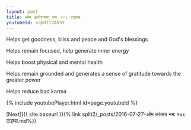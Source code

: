 ```yaml
---
layout: post
title: ओम ऊंदीरनाया नमः १०८ टाइम्स
youtubeId: xq6OtT2AhSY
---
```

 
 
Helps get goodness, bliss and peace and God's blessings
 
Helps remain focused, help generate inner energy 
 
Helps boost physical and mental health 
 
Helps remain grounded and generates a sense of gratitude towards the greater power 
 
Helps reduce bad karma
 
 
 
 


{% include youtubePlayer.html id=page.youtubeId %}
 
[Next]({{ site.baseurl }}{% link  split2/_posts/2016-07-27-ओम कांताय नमः १०८ टाइम्स.md%})
 
